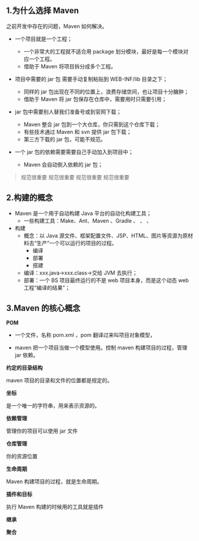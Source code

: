 ## 1.为什么选择 Maven

之前开发中存在的问题，Maven 如何解决。

- 一个项目就是一个工程；
  - 一个非常大的工程就不适合用 package 划分模块，最好是每一个模块对应一个工程。
  - 借助于 Maven 将项目拆分成多个工程。

- 项目中需要的 jar 包 需要手动复制粘贴到 WEB-INF/lib 目录之下；
  - 同样的 jar 包出现在不同的位置上，浪费存储空间，也让项目十分臃肿；
  - 借助于 Maven 将 jar 包保存在仓库中，需要用时只需要引用；

- jar 包中需要别人替我们准备号或到官网下载；
  - Maven 整合 jar 包到一个大仓库，你只需到这个仓库下载；
  - 有些技术通过 Maven 和 svn 提供 jar 包下载；
  - 第三方下载的 jar 包，可能不规范。

- 一个 jar 包的依赖需要需要自己手动加入到项目中；
  - Maven 会自动倒入依赖的 jar 包；


> 规范很重要 规范很重要 规范很重要 规范很重要

## 2.构建的概念

- Maven 是一个用于自动构建 Java 平台的自动化构建工具；
  - 一些构建工具：Make、Ant、Maven 、Gradle 、 、 、 
- 构建
  - 概念：以 Java 源文件、框架配置文件、JSP、HTML、图片等资源为原材料去“生产”一个可以运行的项目的过程。
    - 编译
    - 部署
    - 搭建
  - 编译：xxx.java->xxx.class->交给 JVM 去执行；
  - 部署：一个 BS 项目最终运行的不是 web 项目本身，而是这个动态 web 工程“编译的结果”；

## 3.Maven 的核心概念

**POM**

- 一个文件，名称 pom.xml ，pom 翻译过来叫项目对象模型，

- maven 把一个项目当做一个模型使用。控制 maven 构建项目的过程，管理 jar 依赖。

**约定的目录结构**

maven 项目的目录和文件的位置都是规定的。

**坐标**

是一个唯一的字符串，用来表示资源的。

**依赖管理**

管理你的项目可以使用 jar 文件

**仓库管理**

你的资源位置

**生命周期**

Maven 构建项目的过程，就是生命周期。

**插件和目标**

执行 Maven 构建的时候用的工具就是插件

**继承**

**聚合**

